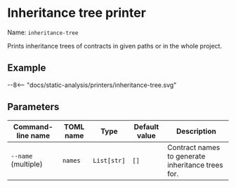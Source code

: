 # Inheritance tree printer

Name: `inheritance-tree`

Prints inheritance trees of contracts in given paths or in the whole project.

## Example

<div>
--8<-- "docs/static-analysis/printers/inheritance-tree.svg"
</div>

## Parameters

| Command-line name   | TOML name            | Type        | Default value | Description                                       |
|---------------------|----------------------|-------------|---------------|---------------------------------------------------|
| `--name` (multiple) | <nobr>`names`</nobr> | `List[str]` | `[]`          | Contract names to generate inheritance trees for. |
